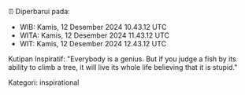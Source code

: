 ⏰ Diperbarui pada:
- WIB: Kamis, 12 Desember 2024 10.43.12 UTC
- WITA: Kamis, 12 Desember 2024 11.43.12 UTC
- WIT: Kamis, 12 Desember 2024 12.43.12 UTC

Kutipan Inspiratif:
"Everybody is a genius. But if you judge a fish by its ability to climb a tree, it will live its whole life believing that it is stupid."


Kategori: inspirational

